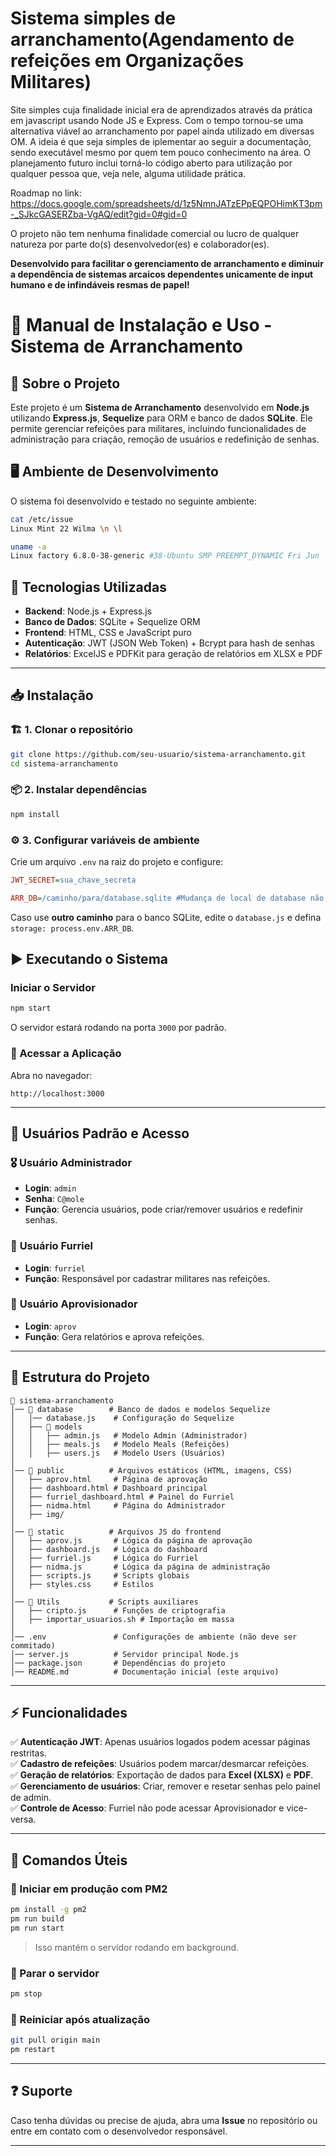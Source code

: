 # Sistema simples de arranchamento(Agendamento de refeições em Organizações Militares)

Site simples cuja finalidade inicial era de aprendizados através da prática em javascript usando Node JS e Express.
Com o tempo tornou-se uma alternativa viável ao arranchamento por papel ainda utilizado em diversas OM. A ideia é que seja simples de iplementar ao seguir a documentação, sendo executável mesmo por quem tem pouco conhecimento na área.
O planejamento futuro inclui torná-lo código aberto para utilização por qualquer pessoa que, veja nele, alguma utilidade prática.

Roadmap no link:
https://docs.google.com/spreadsheets/d/1z5NmnJATzEPpEQPOHimKT3pm-_SJkcGASERZba-VgAQ/edit?gid=0#gid=0

O projeto não tem nenhuma finalidade comercial ou lucro de qualquer natureza por parte do(s) desenvolvedor(es) e colaborador(es).

**Desenvolvido para facilitar o gerenciamento de arranchamento e diminuir a dependência de sistemas arcaicos dependentes unicamente de input humano e de infindáveis resmas de papel!** 

# 📜 Manual de Instalação e Uso - Sistema de Arranchamento

## 📌 Sobre o Projeto
Este projeto é um **Sistema de Arranchamento** desenvolvido em **Node.js** utilizando **Express.js**, **Sequelize** para ORM e banco de dados **SQLite**. Ele permite gerenciar refeições para militares, incluindo funcionalidades de administração para criação, remoção de usuários e redefinição de senhas.

## 🖥️ Ambiente de Desenvolvimento
O sistema foi desenvolvido e testado no seguinte ambiente:

```sh
cat /etc/issue
Linux Mint 22 Wilma \n \l
```

```sh
uname -a
Linux factory 6.8.0-38-generic #38-Ubuntu SMP PREEMPT_DYNAMIC Fri Jun  7 15:25:01 UTC 2024 x86_64 x86_64 x86_64 GNU/Linux
```

## 🚀 Tecnologias Utilizadas
- **Backend**: Node.js + Express.js
- **Banco de Dados**: SQLite + Sequelize ORM
- **Frontend**: HTML, CSS e JavaScript puro
- **Autenticação**: JWT (JSON Web Token) + Bcrypt para hash de senhas
- **Relatórios**: ExcelJS e PDFKit para geração de relatórios em XLSX e PDF

---

## 📥 Instalação

### 🏗️ 1. Clonar o repositório
```sh
git clone https://github.com/seu-usuario/sistema-arranchamento.git
cd sistema-arranchamento
```

### 📦 2. Instalar dependências
```sh
npm install
```

### ⚙️ 3. Configurar variáveis de ambiente
Crie um arquivo `.env` na raiz do projeto e configure:
```ini
JWT_SECRET=sua_chave_secreta

ARR_DB=/caminho/para/database.sqlite #Mudança de local de database não foi implementada no projeto original mas é altamente recomendado
```

Caso use **outro caminho** para o banco SQLite, edite o `database.js` e defina `storage: process.env.ARR_DB`.

## ▶️ Executando o Sistema

###  Iniciar o Servidor
```sh
npm start
```
O servidor estará rodando na porta `3000` por padrão.

### 📍 Acessar a Aplicação
Abra no navegador:
```
http://localhost:3000
```

---

## 🔑 Usuários Padrão e Acesso

### 🎖️ **Usuário Administrador**
- **Login**: `admin`
- **Senha**: `C@mole`
- **Função**: Gerencia usuários, pode criar/remover usuários e redefinir senhas.

### 🏅 **Usuário Furriel**
- **Login**: `furriel`
- **Função**: Responsável por cadastrar militares nas refeições.

### 📝 **Usuário Aprovisionador**
- **Login**: `aprov`
- **Função**: Gera relatórios e aprova refeições.

---

## 📑 Estrutura do Projeto

```
📂 sistema-arranchamento
│── 📂 database        # Banco de dados e modelos Sequelize
│   │── database.js    # Configuração do Sequelize
│   ├── 📂 models
│   │   ├── admin.js   # Modelo Admin (Administrador)
│   │   ├── meals.js   # Modelo Meals (Refeições)
│   │   ├── users.js   # Modelo Users (Usuários)
│
│── 📂 public          # Arquivos estáticos (HTML, imagens, CSS)
│   ├── aprov.html     # Página de aprovação
│   ├── dashboard.html # Dashboard principal
│   ├── furriel_dashboard.html # Painel do Furriel
│   ├── nidma.html     # Página do Administrador
│   ├── img/
│
│── 📂 static          # Arquivos JS do frontend
│   ├── aprov.js       # Lógica da página de aprovação
│   ├── dashboard.js   # Lógica do dashboard
│   ├── furriel.js     # Lógica do Furriel
│   ├── nidma.js       # Lógica da página de administração
│   ├── scripts.js     # Scripts globais
│   ├── styles.css     # Estilos
│
│── 📂 Utils           # Scripts auxiliares
│   ├── cripto.js      # Funções de criptografia
│   ├── importar_usuarios.sh # Importação em massa
│
│── .env               # Configurações de ambiente (não deve ser commitado)
│── server.js          # Servidor principal Node.js
│── package.json       # Dependências do projeto
│── README.md          # Documentação inicial (este arquivo)
```

---

## ⚡ Funcionalidades

✅ **Autenticação JWT**: Apenas usuários logados podem acessar páginas restritas.  
✅ **Cadastro de refeições**: Usuários podem marcar/desmarcar refeições.  
✅ **Geração de relatórios**: Exportação de dados para **Excel (XLSX)** e **PDF**.  
✅ **Gerenciamento de usuários**: Criar, remover e resetar senhas pelo painel de admin.  
✅ **Controle de Acesso**: Furriel não pode acessar Aprovisionador e vice-versa.  

---

## 🔧 Comandos Úteis

### 📌 Iniciar em produção com **PM2**
```sh
pm install -g pm2
pm run build
pm run start
```
> Isso mantém o servidor rodando em background.

### 📌 Parar o servidor
```sh
pm stop
```

### 📌 Reiniciar após atualização
```sh
git pull origin main
pm restart
```

---

## ❓ Suporte
Caso tenha dúvidas ou precise de ajuda, abra uma **Issue** no repositório ou entre em contato com o desenvolvedor responsável.

---
